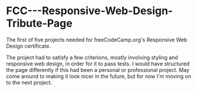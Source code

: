# FCC---Responsive-Web-Design-Tribute-Page
The first of five projects needed for freeCodeCamp.org's Responsive Web Design certificate.

The project had to satisfy a few criterions, mostly involving styling and responsive web design, in order for it to pass tests.
I would have structured the page differently if this had been a personal or professional project.
May come around to making it look nicer in the future, but for now I'm moving on to the next project.
